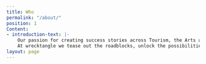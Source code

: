 ```yaml
---
title: Who
permalink: "/about/"
position: 1
Content:
- introduction-text: |-
    Our passion for creating success stories across Tourism, the Arts and Culture, Education and Events, starts with a first-class operational model and exceptional customer experiences.
    At wrecktangle we tease out the roadblocks, unlock the possibilities and help you focus on the important stuff. After all, it's important for a reason.
layout: page
---
```


